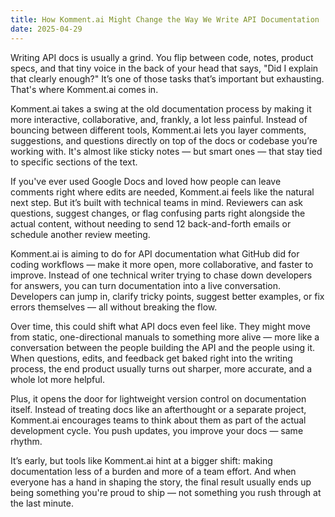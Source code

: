 ```yaml
---
title: How Komment.ai Might Change the Way We Write API Documentation
date: 2025-04-29
---
```

Writing API docs is usually a grind. You flip between code, notes, product specs, and that tiny voice in the back of your head that says, "Did I explain that clearly enough?" It’s one of those tasks that’s important but exhausting. That's where Komment.ai comes in.

Komment.ai takes a swing at the old documentation process by making it more interactive, collaborative, and, frankly, a lot less painful. Instead of bouncing between different tools, Komment.ai lets you layer comments, suggestions, and questions directly on top of the docs or codebase you’re working with. It's almost like sticky notes — but smart ones — that stay tied to specific sections of the text.

<!--truncate-->

If you've ever used Google Docs and loved how people can leave comments right where edits are needed, Komment.ai feels like the natural next step. But it’s built with technical teams in mind. Reviewers can ask questions, suggest changes, or flag confusing parts right alongside the actual content, without needing to send 12 back-and-forth emails or schedule another review meeting.

Komment.ai is aiming to do for API documentation what GitHub did for coding workflows — make it more open, more collaborative, and faster to improve. Instead of one technical writer trying to chase down developers for answers, you can turn documentation into a live conversation. Developers can jump in, clarify tricky points, suggest better examples, or fix errors themselves — all without breaking the flow.

Over time, this could shift what API docs even feel like. They might move from static, one-directional manuals to something more alive — more like a conversation between the people building the API and the people using it. When questions, edits, and feedback get baked right into the writing process, the end product usually turns out sharper, more accurate, and a whole lot more helpful.

Plus, it opens the door for lightweight version control on documentation itself. Instead of treating docs like an afterthought or a separate project, Komment.ai encourages teams to think about them as part of the actual development cycle. You push updates, you improve your docs — same rhythm.

It’s early, but tools like Komment.ai hint at a bigger shift: making documentation less of a burden and more of a team effort. And when everyone has a hand in shaping the story, the final result usually ends up being something you're proud to ship — not something you rush through at the last minute.